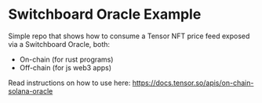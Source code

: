# Switchboard Oracle Example

Simple repo that shows how to consume a Tensor NFT price feed exposed via a Switchboard Oracle, both:
- On-chain (for rust programs)
- Off-chain (for js web3 apps)

Read instructions on how to use here: https://docs.tensor.so/apis/on-chain-solana-oracle
